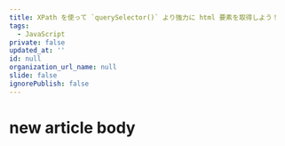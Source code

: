 ```yaml
---
title: XPath を使って `querySelector()` より強力に html 要素を取得しよう！
tags:
  - JavaScript
private: false
updated_at: ''
id: null
organization_url_name: null
slide: false
ignorePublish: false
---
```

# new article body
